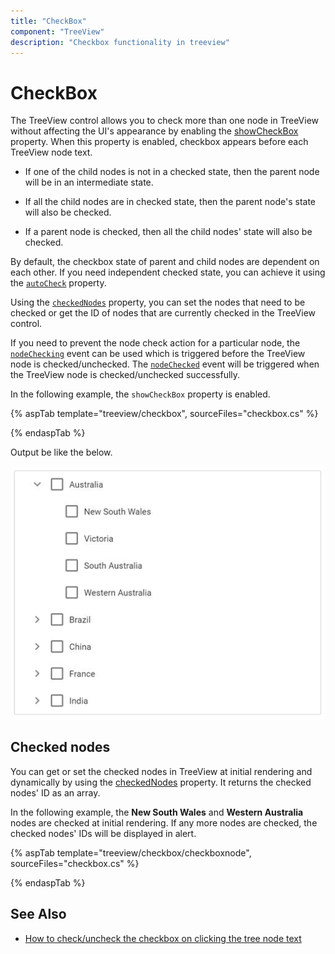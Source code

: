 ```yaml
---
title: "CheckBox"
component: "TreeView"
description: "Checkbox functionality in treeview"
---
```


# CheckBox

The TreeView control allows you to check more than one node in TreeView without affecting the UI's appearance by enabling the [showCheckBox](https://help.syncfusion.com/cr/aspnetcore-js2/Syncfusion.EJ2~Syncfusion.EJ2.Navigations.TreeView~ShowCheckBox.html) property. When this property is enabled, checkbox appears before each TreeView node text.

* If one of the child nodes is not in a checked state, then the parent node will be in an intermediate state.

* If all the child nodes are in checked state, then the parent node's state will also be checked.

* If a parent node is checked, then all the child nodes' state will also be checked.

By default, the checkbox state of parent and child nodes are dependent on each other. If you need independent checked state, you can achieve it using the [`autoCheck`](https://help.syncfusion.com/cr/aspnetcore-js2/Syncfusion.EJ2~Syncfusion.EJ2.Navigations.TreeView~AutoCheck.html) property.

Using the [`checkedNodes`](https://help.syncfusion.com/cr/aspnetcore-js2/Syncfusion.EJ2~Syncfusion.EJ2.Navigations.TreeView~CheckedNodes.html) property, you can set the nodes that need to be checked or get the ID of nodes that are currently checked in the TreeView control.

If you need to prevent the node check action for a particular node, the [`nodeChecking`](https://help.syncfusion.com/cr/aspnetcore-js2/Syncfusion.EJ2~Syncfusion.EJ2.Navigations.TreeView~NodeChecking.html) event can be used which is triggered before the TreeView node is checked/unchecked. The [`nodeChecked`](https://help.syncfusion.com/cr/aspnetcore-js2/Syncfusion.EJ2~Syncfusion.EJ2.Navigations.TreeView~NodeChecked.html) event will be triggered when the TreeView node is checked/unchecked successfully.

In the following example, the `showCheckBox` property is enabled.

{% aspTab template="treeview/checkbox", sourceFiles="checkbox.cs" %}

{% endaspTab %}

Output be like the below.

![TreeView Sample](./images/checkbox.PNG)

## Checked nodes

You can get or set the checked nodes in TreeView at initial rendering and dynamically by using the [checkedNodes](https://help.syncfusion.com/cr/aspnetcore-js2/Syncfusion.EJ2~Syncfusion.EJ2.Navigations.TreeView~CheckedNodes.html) property. It returns the checked nodes' ID as an array.

In the following example, the **New South Wales** and **Western Australia** nodes are checked at initial rendering. If any more nodes are checked, the checked nodes' IDs will be displayed in alert.

{% aspTab template="treeview/checkbox/checkboxnode", sourceFiles="checkbox.cs" %}

{% endaspTab %}

## See Also

* [How to check/uncheck the checkbox on clicking the tree node text](./how-to/check-uncheck-the-checkbox-on-clicking-the-tree-node-text)
